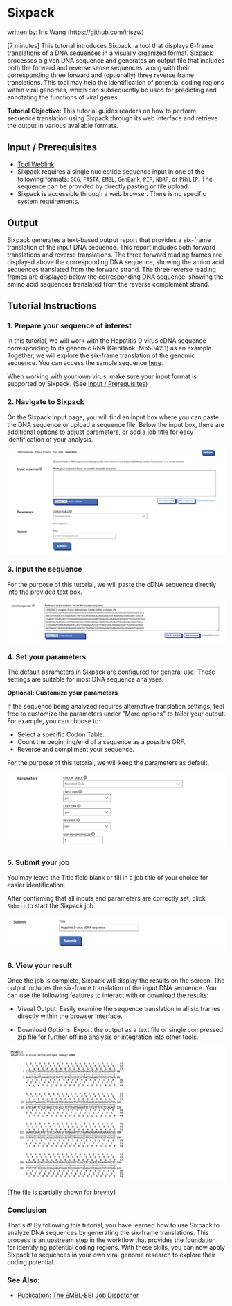 # Sixpack
written by: Iris Wang (https://github.com/iriszw)

[7 minutes] This tutorial introduces Sixpack, a tool that displays 6-frame translations of a DNA sequences in a visually organized format. Sixpack processes a given DNA sequence and generates an output file that includes both the forward and reverse sense sequences, along with their corresponding three forward and (optionally) three reverse frame translations. This tool may help the identification of potential coding regions within viral genomes, which can subsequently be used for predicting and annotating the functions of viral genes.

**Tutorial Objective**: This tutorial guides readers on how to perform  sequence translation using Sixpack through its web interface and retrieve the output in various available formats.

## Input / Prerequisites
- [Tool Weblink](https://www.ebi.ac.uk/jdispatcher/st/emboss_sixpack)
- Sixpack requires a single nucleotide sequence input in one of the following formats: `GCG`, `FASTA`, `EMBL`, `GenBank`, `PIR`, `NBRF`, or `PHYLIP`. The sequence can be provided by directly pasting or file upload.
- Sixpack is accessible through a web browser. There is no specific system requirements.

## Output

Sixpack generates a text-based output report that provides a six-frame translation of the input DNA sequence. This report includes both forward translations and reverse translations. The three forward reading frames are displayed above the corresponding DNA sequence, showing the amino acid sequences translated from the forward strand. The three reverse reading frames are displayed below the corresponding DNA sequence, showing the amino acid sequences translated from the reverse complement strand.


## Tutorial Instructions

### 1. Prepare your sequence of interest

In this tutorial, we will work with the Hepatitis D virus cDNA sequence corresponding to its genomic RNA (GenBank: M55042.1) as an example. Together, we will explore the six-frame translation of the genomic sequence. You can access the sample sequence [here](https://www.ncbi.nlm.nih.gov/nuccore/M55042.1?report=fasta).

When working with your own virus, make sure your input format is supported by Sixpack. (See [Input / Prerequisites](#input-/-prerequisites))

### 2. Navigate to [Sixpack](https://www.ebi.ac.uk/jdispatcher/st/emboss_sixpack)

On the Sixpack input page, you will find an input box where you can paste the DNA sequence or upload a sequence file. Below the input box, there are additional options to adjust parameters, or add a job title for easy identification of your analysis.

![](../tools/img/sixpack2/step2.png)

### 3. Input the sequence

For the purpose of this tutorial, we will paste the cDNA sequence directly into the provided text box.

![](../tools/img/sixpack2/step3.png)

### 4. Set your parameters

The default parameters in Sixpack are configured for general use. These settings are suitable for most DNA sequence analyses.

**Optional: Customize your parameters**

If the sequence being analyzed requires alternative translation settings, feel free to customize the parameters under "More options" to tailor your output. For example, you can choose to:

- Select a specific Codon Table.
- Count the beginning/end of a sequence as a possible ORF.
- Reverse and compliment your sequence.

For the purpose of this tutorial, we will keep the parameters as default.

![](../tools/img/sixpack2/step4.png)

### 5. Submit your job

You may leave the Title field blank or fill in a job title of your choice for easier identification.

After confirming that all inputs and parameters are correctly set, click `Submit` to start the Sixpack job.

![](../tools/img/sixpack2/step5.png)

### 6. View your result

Once the job is complete, Sixpack will display the results on the screen. The output includes the six-frame translation of the input DNA sequence. You can use the following features to interact with or download the results:

- Visual Output: Easily examine the sequence translation in all six frames directly within the browser interface.

- Download Options: Export the output as a text file or single compressed zip file for further offline analysis or integration into other tools.

![](../tools/img/sixpack2/step6.png)

[The file is partially shown for brevity]

### Conclusion

That's it! By following this tutorial, you have learned how to use Sixpack to analyze DNA sequences by generating the six-frame translations. This process is an upstream step in the workflow that provides the foundation for identifying potential coding regions. With these skills, you can now apply Sixpack to sequences in your own viral genome research to explore their coding potential.

### See Also:

- [Publication: The EMBL-EBI Job Dispatcher](http://europepmc.org/abstract/MED/38597606)

